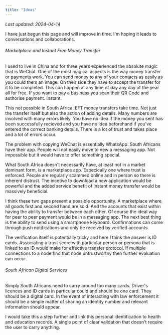 ```yaml
---
title: "Ideas"
---
```


_Last updated: 2024-04-14_

I have just begun this page and will improve in time. I'm hoping it leads to conversations and collaborations.

###### Marketplace and Instant Free Money Transfer

I used to live in China and for three years experienced the absolute magic that is WeChat. One of the most magical aspects is the way money transfer or payments work. You can send money to any of your contacts as easily as you could them an image. On their side they have to accept the transfer for it to be completed. This can happen at any time of day any day of the year all for free. If you want to pay a business you scan their QR Code and authorise payment. Instant.

This not possible in South Africa. EFT money transfers take time. Not just the transfer itself but also the action of adding details. Many numbers are involved with many errors likely. You have no idea if the money you sent has been successfully recieved and you have no idea beforehand if you've entered the correct banking details. There is a lot of trust and takes place and a lot of errors occur.

The problem with copying WeChat is essentially WhatsApp. South Africans have their app. People will not easily move to new a messaging app. Not impossible but it would have to offer something special.

What South Africa doesn't necessarily have, at least not in a market dominant form, is a marketplace app. Especically one where trust is enforced. People are regularly scammed online and in person so there is inherent distrust. The incetive to download a new application would be powerful and the added service benefit of instant money transfer would be massively beneficial.

I think these two gaps present a possible opportunity. A marketplace where all goods first and second hand are sold. And the accounts that exist within having the ability to transfer between each other. Of course the ideal way for peer to peer payment would be in a messaging app. The next best thing is the ability to send using a smartphone keyboard. Confirmations can come through push notifications and only be received by verified accounts.

The verification itself is potentially tricky and here I think the answer is ID cards. Associating a trust score with particular person or persona that is linked to an ID would make for effective transfer protocol. If multiple connections to a node find that node untrustworthy then further evaluation can occur.

###### South African Digital Services

Simply South Africans need to carry around too many cards. Driver's licences and ID cards in particular could and should be one card. They should be a digital card. In the event of interacting with law enforcement it should be a simple matter of sharing an identity number and relevant information should appear.

I would take this a step further and link this personal identification to health and education records. A single point of clear validation that doesn't require the user to carry anything.
